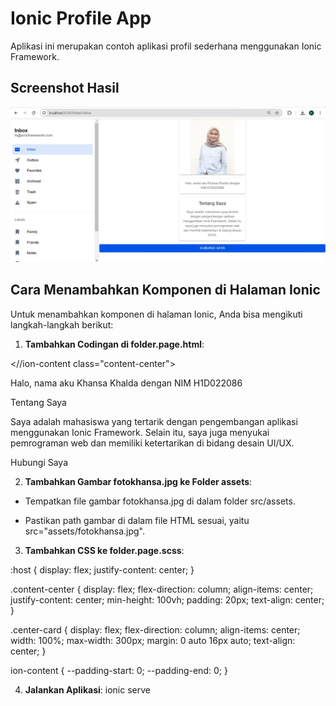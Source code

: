 # Ionic Profile App

Aplikasi ini merupakan contoh aplikasi profil sederhana menggunakan Ionic Framework.

## Screenshot Hasil

![Screenshot](./tugas6.jpg)

## Cara Menambahkan Komponen di Halaman Ionic

Untuk menambahkan komponen di halaman Ionic, Anda bisa mengikuti langkah-langkah berikut:

1. **Tambahkan Codingan di folder.page.html**:

<//ion-content class="content-center">
  <!-- Card untuk Foto -->
  <ion-card class="center-card">
    <ion-img src="assets/fotokhansa.jpg" style="width: 200px; height: auto;"></ion-img>
  </ion-card>

  <!-- Card untuk Penjelasan -->
  <ion-card class="center-card">
    <ion-card-content>
      <p>Halo, nama aku Khansa Khalda dengan NIM H1D022086</p>
    </ion-card-content>
  </ion-card>

  <!-- Komponen Tambahan -->
  <ion-card class="center-card">
    <ion-card-header>
      <ion-card-title>Tentang Saya</ion-card-title>
    </ion-card-header>
    <ion-card-content>
      <p>Saya adalah mahasiswa yang tertarik dengan pengembangan aplikasi menggunakan Ionic Framework. Selain itu, saya juga menyukai pemrograman web dan memiliki ketertarikan di bidang desain UI/UX.</p>
    </ion-card-content>
  </ion-card>

  <!-- Tombol Hubungi Saya -->
  <ion-button expand="block" color="primary" style="margin-top: 16px;">
    Hubungi Saya
  </ion-button>
</ion-content//>


2. **Tambahkan Gambar fotokhansa.jpg ke Folder assets**:

- Tempatkan file gambar fotokhansa.jpg di dalam folder src/assets.

- Pastikan path gambar di dalam file HTML sesuai, yaitu src="assets/fotokhansa.jpg".

3. **Tambahkan CSS ke folder.page.scss**:

:host {
  display: flex;
  justify-content: center;
}

.content-center {
  display: flex;
  flex-direction: column;
  align-items: center;
  justify-content: center;
  min-height: 100vh;
  padding: 20px;
  text-align: center;
}

.center-card {
  display: flex;
  flex-direction: column;
  align-items: center;
  width: 100%;
  max-width: 300px;
  margin: 0 auto 16px auto;
  text-align: center;
}

ion-content {
  --padding-start: 0;
  --padding-end: 0;
}


4. **Jalankan Aplikasi**: ionic serve
